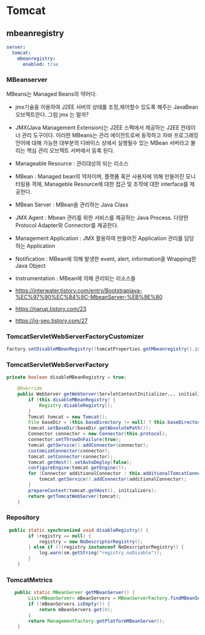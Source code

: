 # Tomcat


## mbeanregistry

~~~yml
server:
  tomcat:
    mbeanregistry:
      enabled: true
~~~

### MBeanserver

MBeans는 Managed Beans의 약어다.
 - jmx기술을 이용하여 J2EE 서버의 상태롤 조정,제어할수 있도록 해주는 JavaBean 오브젝트란다.
그럼 jmx 는 멀까?
 - JMX(Java Management Extension)는 J2EE 스펙에서 제공하는 J2EE 컨테이너 관리 도구이다.
이러한 MBeans는 관리 에이전트로써 동작하고 자바 프로그래밍 언어에 대해 가능한 대부분의 디바이스 상에서 실행될수 있는 MBean 서버라고 불리는 핵심 관리 오브젝트 서버에서 등록 된다.

- Manageable Resource : 관리대상의 되는 리소스
- MBean : Managed bean의 약자이며, 플랫폼 혹은 사용자에 의해 만들어진 모니터링용 객체, Manageble Resource에 대한 접근 및 조작에 대한 interface를 제공한다.
- MBean Server : MBean을 관리하는 Java Class
- JMX Agent : Mbean 관리를 위한 서비스를 제공하는 Java Process. 다양한 Protocol Adapter와 Connector를 제공한다.
- Management Application : JMX 활용하여 만들어진 Application 관리를 담당하는 Application
- Notification : MBean에 의해 발생한 event, alert, information을 Wrapping한 Java Object
- Instrumentation : MBean에 의해 관리되는 리소스들



- https://interwater.tistory.com/entry/Bootstrapjava-%EC%97%90%EC%84%9C-MbeanServer-%EB%9E%80
- https://narup.tistory.com/23
- https://jg-seo.tistory.com/27


### TomcatServletWebServerFactoryCustomizer

~~~java
factory.setDisableMBeanRegistry(!tomcatProperties.getMbeanregistry().isEnabled());
~~~

### TomcatServletWebServerFactory

~~~java
private boolean disableMBeanRegistry = true;
~~~

~~~java
    @Override
	public WebServer getWebServer(ServletContextInitializer... initializers) {
		if (this.disableMBeanRegistry) {
			Registry.disableRegistry();
		}
		Tomcat tomcat = new Tomcat();
		File baseDir = (this.baseDirectory != null) ? this.baseDirectory : createTempDir("tomcat");
		tomcat.setBaseDir(baseDir.getAbsolutePath());
		Connector connector = new Connector(this.protocol);
		connector.setThrowOnFailure(true);
		tomcat.getService().addConnector(connector);
		customizeConnector(connector);
		tomcat.setConnector(connector);
		tomcat.getHost().setAutoDeploy(false);
		configureEngine(tomcat.getEngine());
		for (Connector additionalConnector : this.additionalTomcatConnectors) {
			tomcat.getService().addConnector(additionalConnector);
		}
		prepareContext(tomcat.getHost(), initializers);
		return getTomcatWebServer(tomcat);
	}
~~~

### Repository
~~~java
 public static synchronized void disableRegistry() {
        if (registry == null) {
            registry = new NoDescriptorRegistry();
        } else if (!(registry instanceof NoDescriptorRegistry)) {
            log.warn(sm.getString("registry.noDisable"));
        }
    }
~~~

### TomcatMetrics

~~~java
   public static MBeanServer getMBeanServer() {
        List<MBeanServer> mBeanServers = MBeanServerFactory.findMBeanServer(null);
        if (!mBeanServers.isEmpty()) {
            return mBeanServers.get(0);
        }
        return ManagementFactory.getPlatformMBeanServer();
    }

~~~


